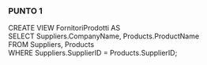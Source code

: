 ### PUNTO 1
CREATE VIEW FornitoriProdotti AS<br />
SELECT Suppliers.CompanyName, Products.ProductName<br />
FROM Suppliers, Products<br />
WHERE Suppliers.SupplierID = Products.SupplierID;<br />
